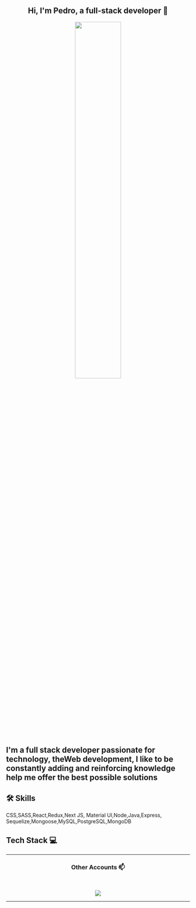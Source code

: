 <h2 align="center"> Hi, I'm Pedro, a full-stack developer 👋 <br/> </h2> 

<p align="center"><img width=50% src="https://wompampsupport.azureedge.net/fetchimage?siteId=7575&v=2&jpgQuality=100&width=700&url=https%3A%2F%2Fi.kym-cdn.com%2Fentries%2Ficons%2Ffacebook%2F000%2F021%2F807%2Fig9OoyenpxqdCQyABmOQBZDI0duHk2QZZmWg2Hxd4ro.jpg"></p>

## I'm a full stack developer passionate for technology, theWeb development, I like to be constantly adding and reinforcing knowledge help me offer the best possible solutions

## 🛠 Skills
CSS,SASS,React,Redux,Next JS,
Material UI,Node,Java,Express,
Sequelize,Mongoose,MySQL,PostgreSQL,MongoDB


<p align="center"> <samp>
  
  
## Tech Stack :computer:


____


<h3 align="center"> Other Accounts 📫 </h3>
<br />
<p align="center">
<a href="https://www.linkedin.com/in/pedro-ragni/"><img src="https://img.shields.io/badge/linkedin-%230077B5.svg?&style=for-the-badge&logo=linkedin&logoColor=white"/></a>
</p>

____
